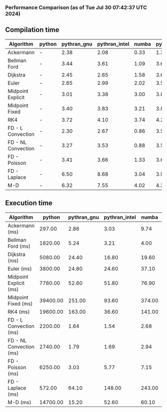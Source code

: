 ### Performance Comparison (as of Tue Jul 30 07:42:37 UTC 2024)
## Compilation time
Algorithm                 | python                    | pythran_gnu               | pythran_intel             | numba                     | pyccel_fortran_gnu        | pyccel_c_gnu              | pyccel_fortran_intel      | pyccel_c_intel           
------------------------- | ------------------------- | ------------------------- | ------------------------- | ------------------------- | ------------------------- | ------------------------- | ------------------------- | -------------------------
Ackermann                 | -                         | 2.38                      | 2.08                      | 0.33                      | 1.30                      | 1.23                      | 1.37                      | 1.32                     
Bellman Ford              | -                         | 3.44                      | 3.61                      | 1.09                      | 3.63                      | 3.88                      | 3.72                      | 4.38                     
Dijkstra                  | -                         | 2.45                      | 2.65                      | 1.58                      | 3.68                      | 3.89                      | 3.86                      | 4.39                     
Euler                     | -                         | 2.65                      | 2.99                      | 2.02                      | 3.57                      | 3.87                      | 3.68                      | 4.31                     
Midpoint Explicit         | -                         | 3.01                      | 3.38                      | 3.00                      | 3.81                      | 4.11                      | 3.92                      | 4.52                     
Midpoint Fixed            | -                         | 3.40                      | 3.83                      | 3.21                      | 3.88                      | 4.16                      | 3.99                      | 4.62                     
RK4                       | -                         | 3.72                      | 4.10                      | 3.74                      | 4.28                      | 4.57                      | 4.39                      | 5.02                     
FD - L Convection         | -                         | 2.30                      | 2.67                      | 0.86                      | 3.54                      | 3.88                      | 3.70                      | 4.32                     
FD - NL Convection        | -                         | 3.27                      | 3.53                      | 0.88                      | 3.57                      | 3.87                      | 3.72                      | 4.33                     
FD - Poisson              | -                         | 3.41                      | 3.66                      | 1.33                      | 3.67                      | 3.97                      | 4.92                      | 4.40                     
FD - Laplace              | -                         | 6.50                      | 8.68                      | 3.04                      | 3.98                      | 4.26                      | 4.24                      | 4.79                     
M-D                       | -                         | 6.32                      | 7.55                      | 4.02                      | 4.33                      | 4.43                      | 4.50                      | 5.25                     

## Execution time
Algorithm                 | python                    | pythran_gnu               | pythran_intel             | numba                     | pyccel_fortran_gnu        | pyccel_c_gnu              | pyccel_fortran_intel      | pyccel_c_intel           
------------------------- | ------------------------- | ------------------------- | ------------------------- | ------------------------- | ------------------------- | ------------------------- | ------------------------- | -------------------------
Ackermann (ms)            | 297.00                    | 2.86                      | 3.03                      | 9.74                      | 1.55                      | 1.50                      | 9.37                      | 3.93                     
Bellman Ford (ms)         | 1820.00                   | 5.24                      | 3.21                      | 4.00                      | 2.93                      | 6.05                      | 4.00                      | 18.40                    
Dijkstra (ms)             | 5080.00                   | 24.40                     | 16.80                     | 19.60                     | 17.60                     | 30.50                     | 23.90                     | 22.70                    
Euler (ms)                | 3800.00                   | 24.80                     | 24.60                     | 37.10                     | 14.40                     | 144.00                    | 14.20                     | 127.00                   
Midpoint Explicit (ms)    | 7780.00                   | 52.60                     | 51.80                     | 76.90                     | 24.00                     | 281.00                    | 16.10                     | 253.00                   
Midpoint Fixed (ms)       | 39400.00                  | 251.00                    | 93.60                     | 374.00                    | 74.60                     | 1390.00                   | 57.70                     | 1230.00                  
RK4 (ms)                  | 19600.00                  | 163.00                    | 36.60                     | 141.00                    | 35.70                     | 489.00                    | 37.10                     | 402.00                   
FD - L Convection (ms)    | 2200.00                   | 1.64                      | 1.54                      | 2.68                      | 1.45                      | 1.85                      | 1.50                      | 4.06                     
FD - NL Convection (ms)   | 2740.00                   | 1.79                      | 1.69                      | 2.94                      | 1.79                      | 1.99                      | 1.52                      | 4.17                     
FD - Poisson (ms)         | 6250.00                   | 3.03                      | 5.77                      | 7.15                      | 2.79                      | 3.74                      | 2.64                      | 5.62                     
FD - Laplace (ms)         | 572.00                    | 64.10                     | 148.00                    | 243.00                    | 57.90                     | 254.00                    | 59.30                     | 323.00                   
M-D (ms)                  | 14700.00                  | 15.20                     | 52.60                     | 60.10                     | 54.20                     | 59.80                     | 81.90                     | 61.20                    
